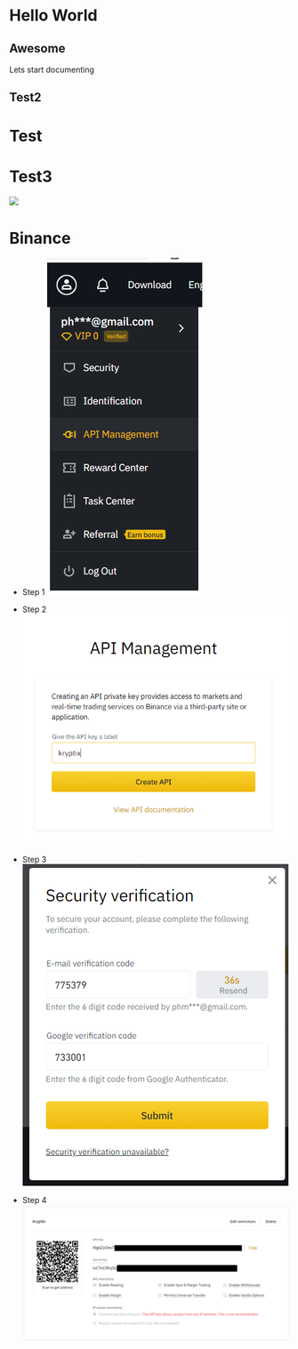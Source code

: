 # Hello World
## Awesome

Lets start documenting

## Test2

# Test

# Test3
![](2021-03-07-09-48-18.png)


# Binance

- Step 1
![](2021-03-24-09-22-17.png)

- Step 2
![](2021-03-24-09-22-49.png)

- Step 3
![](2021-03-24-09-23-29.png)

- Step 4
![](2021-03-24-09-24-47.png)